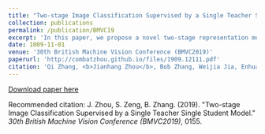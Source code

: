 ```yaml
---
title: "Two-stage Image Classification Supervised by a Single Teacher Single Student Model"
collection: publications
permalink: /publication/BMVC19
excerpt: 'In this paper, we propose a novel two-stage representation method (TSR), and convert it to a Single-Teacher Single-Student (STSS) problem in our two-stage image classification framework.'
date: 1009-11-01
venue: '30th British Machine Vision Conference (BMVC2019)'
paperurl: 'http://combatzhou.github.io/files/1909.12111.pdf'
citation: 'Qi Zhang, <b>Jianhang Zhou</b>, Bob Zhang, Weijia Jia, Enhua Wu (2020). &quot;Two-stage Image Classification Supervised by a Single Teacher Single Student Model.&quot; <i>30th British Machine Vision Conference (BMVC2019)</i>, 0155.'
---
```


[Download paper here](http://combatzhou.github.io/files/1909.12111.pdf)

Recommended citation: J. Zhou, S. Zeng, B. Zhang. (2019). &quot;Two-stage Image Classification Supervised by a Single Teacher Single Student Model.&quot; <i>30th British Machine Vision Conference (BMVC2019)</i>, 0155.
